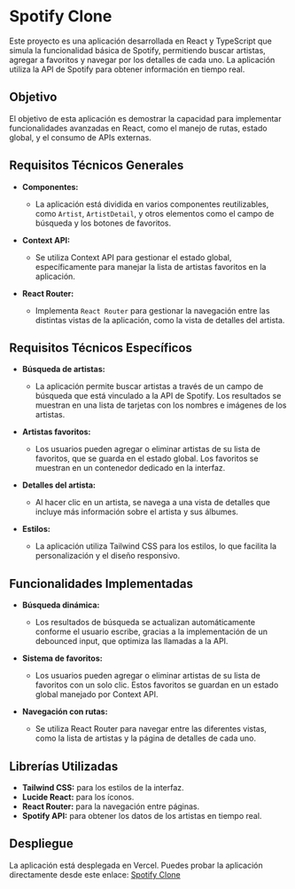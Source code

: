 # Spotify Clone

Este proyecto es una aplicación desarrollada en React y TypeScript que simula la funcionalidad básica de Spotify, permitiendo buscar artistas, agregar a favoritos y navegar por los detalles de cada uno. La aplicación utiliza la API de Spotify para obtener información en tiempo real.

## Objetivo

El objetivo de esta aplicación es demostrar la capacidad para implementar funcionalidades avanzadas en React, como el manejo de rutas, estado global, y el consumo de APIs externas.

## Requisitos Técnicos Generales

- **Componentes:**
  - La aplicación está dividida en varios componentes reutilizables, como `Artist`, `ArtistDetail`, y otros elementos como el campo de búsqueda y los botones de favoritos.
  
- **Context API:**
  - Se utiliza Context API para gestionar el estado global, específicamente para manejar la lista de artistas favoritos en la aplicación.

- **React Router:**
  - Implementa `React Router` para gestionar la navegación entre las distintas vistas de la aplicación, como la vista de detalles del artista.

## Requisitos Técnicos Específicos

- **Búsqueda de artistas:**
  - La aplicación permite buscar artistas a través de un campo de búsqueda que está vinculado a la API de Spotify. Los resultados se muestran en una lista de tarjetas con los nombres e imágenes de los artistas.

- **Artistas favoritos:**
  - Los usuarios pueden agregar o eliminar artistas de su lista de favoritos, que se guarda en el estado global. Los favoritos se muestran en un contenedor dedicado en la interfaz.

- **Detalles del artista:**
  - Al hacer clic en un artista, se navega a una vista de detalles que incluye más información sobre el artista y sus álbumes.

- **Estilos:**
  - La aplicación utiliza Tailwind CSS para los estilos, lo que facilita la personalización y el diseño responsivo.

## Funcionalidades Implementadas

- **Búsqueda dinámica:**
  - Los resultados de búsqueda se actualizan automáticamente conforme el usuario escribe, gracias a la implementación de un debounced input, que optimiza las llamadas a la API.

- **Sistema de favoritos:**
  - Los usuarios pueden agregar o eliminar artistas de su lista de favoritos con un solo clic. Estos favoritos se guardan en un estado global manejado por Context API.

- **Navegación con rutas:**
  - Se utiliza React Router para navegar entre las diferentes vistas, como la lista de artistas y la página de detalles de cada uno.

## Librerías Utilizadas

- **Tailwind CSS:** para los estilos de la interfaz.
- **Lucide React:** para los íconos.
- **React Router:** para la navegación entre páginas.
- **Spotify API:** para obtener los datos de los artistas en tiempo real.

## Despliegue

La aplicación está desplegada en Vercel. Puedes probar la aplicación directamente desde este enlace: [Spotify Clone](https://spotify-clon-nine.vercel.app)